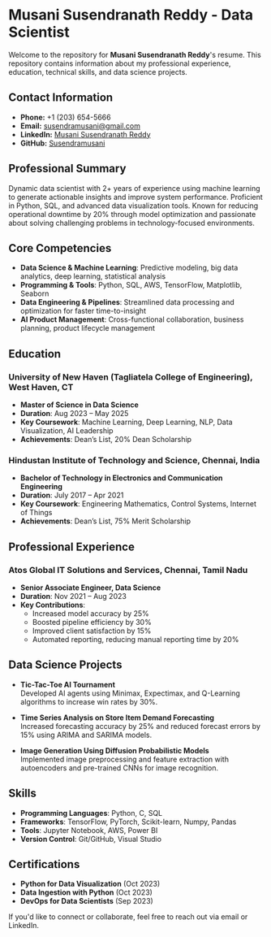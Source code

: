 # Musani Susendranath Reddy - Data Scientist

Welcome to the repository for **Musani Susendranath Reddy**'s resume. This repository contains information about my professional experience, education, technical skills, and data science projects.

## Contact Information

- **Phone:** +1 (203) 654-5666
- **Email:** susendramusani@gmail.com
- **LinkedIn:** [Musani Susendranath Reddy](https://www.linkedin.com/in/musani-susendranath-reddy-ab6494201)
- **GitHub:** [Susendramusani](https://github.com/Susendramusani)

## Professional Summary

Dynamic data scientist with 2+ years of experience using machine learning to generate actionable insights and improve system performance. Proficient in Python, SQL, and advanced data visualization tools. Known for reducing operational downtime by 20% through model optimization and passionate about solving challenging problems in technology-focused environments.

## Core Competencies

- **Data Science & Machine Learning**: Predictive modeling, big data analytics, deep learning, statistical analysis
- **Programming & Tools**: Python, SQL, AWS, TensorFlow, Matplotlib, Seaborn
- **Data Engineering & Pipelines**: Streamlined data processing and optimization for faster time-to-insight
- **AI Product Management**: Cross-functional collaboration, business planning, product lifecycle management

## Education

### University of New Haven (Tagliatela College of Engineering), West Haven, CT  
- **Master of Science in Data Science**  
- **Duration**: Aug 2023 – May 2025  
- **Key Coursework**: Machine Learning, Deep Learning, NLP, Data Visualization, AI Leadership  
- **Achievements**: Dean’s List, 20% Dean Scholarship  

### Hindustan Institute of Technology and Science, Chennai, India  
- **Bachelor of Technology in Electronics and Communication Engineering**  
- **Duration**: July 2017 – Apr 2021  
- **Key Coursework**: Engineering Mathematics, Control Systems, Internet of Things  
- **Achievements**: Dean’s List, 75% Merit Scholarship  

## Professional Experience

### Atos Global IT Solutions and Services, Chennai, Tamil Nadu  
- **Senior Associate Engineer, Data Science**  
- **Duration**: Nov 2021 – Aug 2023  
- **Key Contributions**:  
  - Increased model accuracy by 25%  
  - Boosted pipeline efficiency by 30%  
  - Improved client satisfaction by 15%  
  - Automated reporting, reducing manual reporting time by 20%  

## Data Science Projects

- **Tic-Tac-Toe AI Tournament**  
  Developed AI agents using Minimax, Expectimax, and Q-Learning algorithms to increase win rates by 30%.
  
- **Time Series Analysis on Store Item Demand Forecasting**  
  Increased forecasting accuracy by 25% and reduced forecast errors by 15% using ARIMA and SARIMA models.

- **Image Generation Using Diffusion Probabilistic Models**  
  Implemented image preprocessing and feature extraction with autoencoders and pre-trained CNNs for image recognition.

## Skills

- **Programming Languages**: Python, C, SQL  
- **Frameworks**: TensorFlow, PyTorch, Scikit-learn, Numpy, Pandas  
- **Tools**: Jupyter Notebook, AWS, Power BI  
- **Version Control**: Git/GitHub, Visual Studio

## Certifications

- **Python for Data Visualization** (Oct 2023)  
- **Data Ingestion with Python** (Oct 2023)  
- **DevOps for Data Scientists** (Sep 2023)

If you'd like to connect or collaborate, feel free to reach out via email or LinkedIn.

